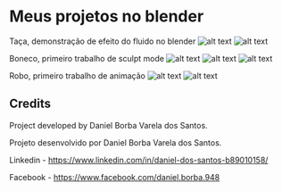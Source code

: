 # Meus projetos no blender

Taça, demonstração de efeito do fluido no blender
![alt text](https://github.com/danielborbavareladossantos/blender/blob/main/Docs/taca-1.png?raw=true)
![alt text](https://github.com/danielborbavareladossantos/blender/blob/main/Docs/taca-2.png?raw=true)

Boneco, primeiro trabalho de sculpt mode
![alt text](https://github.com/danielborbavareladossantos/blender/blob/main/Docs/boneco-1.png?raw=true)
![alt text](https://github.com/danielborbavareladossantos/blender/blob/main/Docs/boneco-2.png?raw=true)
![alt text](https://github.com/danielborbavareladossantos/blender/blob/main/Docs/boneco-3.png?raw=true)

Robo, primeiro trabalho de animação
![alt text](https://github.com/danielborbavareladossantos/blender/blob/main/Docs/robo-1.png?raw=true)
![alt text](https://github.com/danielborbavareladossantos/blender/blob/main/Docs/robo-2.png?raw=true)

## Credits

Project developed by Daniel Borba Varela dos Santos.

Projeto desenvolvido por Daniel Borba Varela dos Santos.

Linkedin - https://www.linkedin.com/in/daniel-dos-santos-b89010158/

Facebook - https://www.facebook.com/daniel.borba.948
